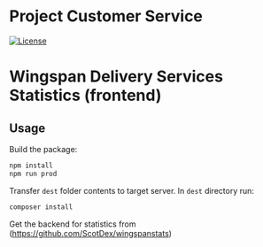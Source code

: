 # Project Customer Service

[![License](https://img.shields.io/badge/License-MIT-yellow.svg)](https://opensource.org/licenses/MIT)

# Wingspan Delivery Services Statistics (frontend)

## Usage

Build the package:

```bash
npm install
npm run prod
```

Transfer `dest` folder contents to target server. In `dest` directory run:

```bash
composer install
```

Get the backend for statistics from (https://github.com/ScotDex/wingspanstats)
